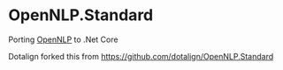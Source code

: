 # OpenNLP.Standard
Porting [OpenNLP](https://github.com/AlexPoint/OpenNlp) to .Net Core

Dotalign forked this from https://github.com/dotalign/OpenNLP.Standard
